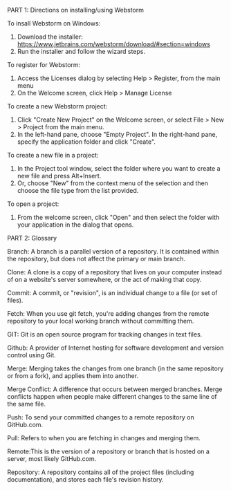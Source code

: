PART 1: Directions on installing/using Webstorm

To insall Webstorm on Windows:
  1) Download the installer: https://www.jetbrains.com/webstorm/download/#section=windows 
  2) Run the installer and follow the wizard steps.

To register for Webstorm:
  1) Access the Licenses dialog by selecting Help > Register, from the main menu
  2) On the Welcome screen, click Help > Manage License

To create a new Webstorm project:
  1) Click "Create New Project" on the Welcome screen, or select File > New > Project from the main menu. 
  2) In the left-hand pane, choose "Empty Project". In the right-hand pane, specify the application folder and click "Create".

To create a new file in a project:
  1) In the Project tool window, select the folder where you want to create a new file and press Alt+Insert.
  2) Or, choose "New" from the context menu of the selection and then choose the file type from the list provided.

To open a project:
  1) From the welcome screen, click "Open" and then select the folder with your application in the dialog that opens.




PART 2: Glossary

Branch: A branch is a parallel version of a repository. It is contained within the repository, but does not affect the primary or main branch.

Clone: A clone is a copy of a repository that lives on your computer instead of on a website's server somewhere, or the act of making that copy.

Commit: A commit, or "revision", is an individual change to a file (or set of files).

Fetch: When you use git fetch, you're adding changes from the remote repository to your local working branch without committing them.

GIT: Git is an open source program for tracking changes in text files.

Github: A provider of Internet hosting for software development and version control using Git.

Merge: Merging takes the changes from one branch (in the same repository or from a fork), and applies them into another.

Merge Conflict: A difference that occurs between merged branches. Merge conflicts happen when people make different changes to the same line of the same file.

Push: To send your committed changes to a remote repository on GitHub.com.

Pull: Refers to when you are fetching in changes and merging them. 

Remote:This is the version of a repository or branch that is hosted on a server, most likely GitHub.com.

Repository: A repository contains all of the project files (including documentation), and stores each file's revision history. 
